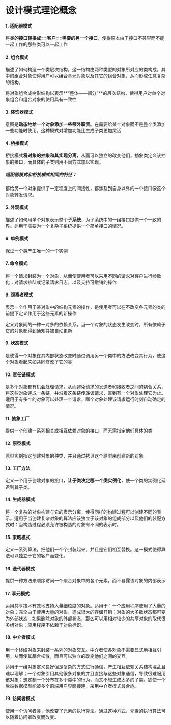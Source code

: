 # 设计模式理论概念

#### 1. 适配器模式

将**类的接口转换成==客户==需要的另一个接口**，使得原本由于接口不兼容而不能一起工作的那些类可以一起工作



#### 2. 组合模式

描述了如何构造一个类层次结构，这一结构由两种类型的对象所对应的类构成，其中的组合对象使得用户可以组合基元对象以及其它的组合对象，从而形成任意复杂的结构。

将对象组合成树形结构以表示**“整体——部分”**的层次结构，使得用户对单个对象组合和组合对象的使用具有一致性



#### 3. 装饰器模式

意图是**动态地给一个对象添加一些额外职责**。在需要给某个对象而不是整个类添加一些功能时使用。这种模式对增加功能比生成子类更加灵活



#### 4. 桥接模式

桥接模式**将对象的抽象和其实现分离**，从而可以独立的改变他们，抽象类定义该抽象的接口，而具体的子类则用不同方式加以实现。



##### 适配器模式和桥接模式相同的特征：

都给另一个对象提供了一定程度上的间接性，都涉及到自身以外的一个接口像这个对象转发请求。



#### 5. 外观模式

描述了如何用单个对象表示整个**子系统**，为子系统中的一组接口提供一个一致的界。适用于需要为一个复杂子系统提供一个简单接口的情况。 



#### 6. 单例模式

保证一个类产生唯一的一个实例



#### 7. 命令模式

将一个请求封装为一个对象，从而使使用者可以采用不同的请求对客户进行参数化；对请求排队或记录请求日志，以及支持可撤销的操作



#### 8. 观察者模式

表示一个作用于某对象中的结构元素的操作，是使用者可以在不改变各元素的类的前提下定义作用于这些元素的新操作

定义对象间的一种一对多的依赖关系，当一个对象的状态发生改变时，所有依赖于它的对象都得到通知并被自动更新



#### 9. 状态模式

是使得一个对象在其内部状态改变时通过调用另一个类中的方法改变其行为，使这个对象看起来如共同修改了它的类



#### 10. 责任链模式

是多个对象都有机会处理请求，从而避免请求的发送者和接收者之间的耦合关系，将这些对象连成一条链，并沿着这条链传递该请求，直到有一个对象处理它为止。适用于有多个的对象可以处理一个请求，哪个对象处理该请求运行时刻自动确定的情况。



#### 11. 抽象工厂

提供一个创建一系列相关或相互依赖对象的接口，而无需指定他们具体的类



#### 12. 原型模式

原型实例指定创建对象的种类，并且通过拷贝这个原型来创建新的对象



#### 13. 工厂方法

定义一个用于创建对象的接口，**让子类决定哪一个类实例化**，使一个类的实例化延迟到其子类。



#### 14. 生成器模式

将一个复杂的对象构建与它的表示分离，使得同样的构建过程可以创建不同的表示。适用于当创建复杂对象的算法应该独立于该对象的组成部分以及他们的装配方式时：当构造过程必须允许被构造的对象有不同的表示时。



#### 15. 策略模式

定义一系列算法，把他们一个个封装起来，并且是它们相互替换。这一模式使得算法可以独立于它的客户而变化。



#### 16. 迭代器模式

提供一种方法来顺序访问一个聚合对象中的各个元素，而不暴露该对象的内部表示



#### 17. 享元模式

运用共享技术有效地支持大量细粒度的对象。适用于：一个应用程序使用了大量的对象；完全由于使用大量的对象，造成很大的存储开销；对象的大多数状态都可变为外部状态；如果删除对象的外部状态，那么可以用相对较少的共享对象的取代很多组对象：应用程序不依赖于对象标识。



#### 18. 中介者模式

用一个终结对象来封装一系列的对象交互。中介者使各对象不需要显式地相互引用，从而使其耦合松散，而且可以独立的改变他们之间的交互。

适用于一组对象定义良好但是复杂的方式进行通信，产生相互依赖关系结构混乱且难以理解；一个对象引用其他很多对象的并且直接与这些对象通信，导致很难服用该对象；想定制一个分布在多个类中的行为，而又不想生成太多的子类。欲使一个后端数据模型能被多个前端用户界面接连，采用中介者模式最合适。



#### 19. 访问者模式

使用一个访问者类，他改变了元素的执行算法。通过这种方式，元素的执行算法可以随着访问者改变而改变。






































































